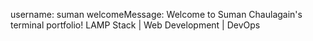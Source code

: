 username: suman
welcomeMessage: Welcome to Suman Chaulagain's terminal portfolio! LAMP Stack | Web Development | DevOps